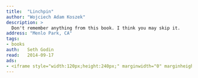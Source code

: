 ```yaml
---
title:	"Linchpin"
author: "Wojciech Adam Koszek"
description: >
  Don't remember anything from this book. I think you may skip it.
address: "Menlo Park, CA"
tags:
- books
auth:	Seth Godin
read:	2014-09-17
ads:
- <iframe style="width:120px;height:240px;" marginwidth="0" marginheight="0" scrolling="no" frameborder="0" src="//ws-na.amazon-adsystem.com/widgets/q?ServiceVersion=20070822&OneJS=1&Operation=GetAdHtml&MarketPlace=US&source=ss&ref=ss_til&ad_type=product_link&tracking_id=wkoszek08-20&marketplace=amazon&region=US&placement=B00354Y9ZU&asins=B00354Y9ZU&linkId=KBQFRH2FMPFGBVKD&show_border=false&link_opens_in_new_window=true&price_color=333333&title_color=C00000&bg_color=FFFFFF"></iframe>
---
```

